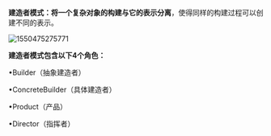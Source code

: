 **建造者模式：**将一个**复杂对象的构建与它的表示分离**，使得同样的构建过程可以创建不同的表示。

![1550475275771](C:\Users\Administrator\AppData\Roaming\Typora\typora-user-images\1550475275771.png)

**建造者模式包含以下4个角色：**

•Builder（抽象建造者）

•ConcreteBuilder（具体建造者）

•Product（产品）

•Director（指挥者）